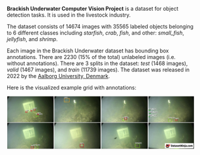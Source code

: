 **Brackish Underwater Computer Vision Project** is a dataset for object detection tasks. It is used in the livestock industry.

The dataset consists of 14674 images with 35565 labeled objects belonging to 6 different classes including *starfish*, *crab*, *fish*, and other: *small_fish*, *jellyfish*, and *shrimp*.

Each image in the Brackish Underwater dataset has bounding box annotations. There are 2230 (15% of the total) unlabeled images (i.e. without annotations). There are 3 splits in the dataset: *test* (1468 images), *valid* (1467 images), and *train* (11739 images). The dataset was released in 2022 by the [Aalborg University, Denmark](https://vbn.aau.dk/en/projects/marine-analytics-using-computer-vision).

Here is the visualized example grid with annotations:

<img src="https://github.com/dataset-ninja/brackish-underwater/raw/main/visualizations/horizontal_grid.png">
